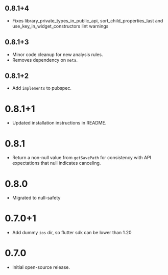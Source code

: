 ## 0.8.1+4

* Fixes library_private_types_in_public_api, sort_child_properties_last and use_key_in_widget_constructors
  lint warnings

## 0.8.1+3

* Minor code cleanup for new analysis rules.
* Removes dependency on `meta`.

## 0.8.1+2

* Add `implements` to pubspec.

# 0.8.1+1

- Updated installation instructions in README.

# 0.8.1

- Return a non-null value from `getSavePath` for consistency with
  API expectations that null indicates canceling.

# 0.8.0

- Migrated to null-safety

# 0.7.0+1

- Add dummy `ios` dir, so flutter sdk can be lower than 1.20

# 0.7.0

- Initial open-source release.

